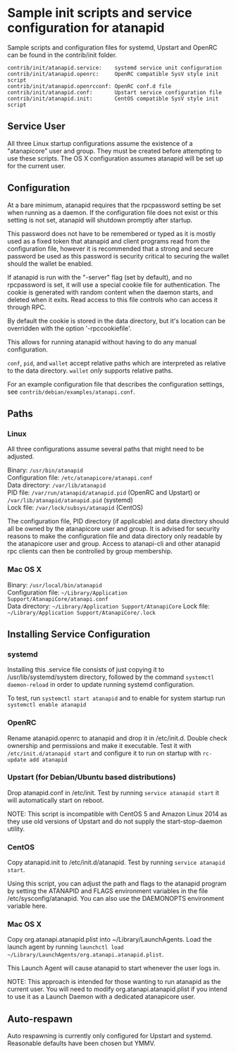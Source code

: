 Sample init scripts and service configuration for atanapid
==========================================================

Sample scripts and configuration files for systemd, Upstart and OpenRC
can be found in the contrib/init folder.

    contrib/init/atanapid.service:    systemd service unit configuration
    contrib/init/atanapid.openrc:     OpenRC compatible SysV style init script
    contrib/init/atanapid.openrcconf: OpenRC conf.d file
    contrib/init/atanapid.conf:       Upstart service configuration file
    contrib/init/atanapid.init:       CentOS compatible SysV style init script

Service User
---------------------------------

All three Linux startup configurations assume the existence of a "atanapicore" user
and group.  They must be created before attempting to use these scripts.
The OS X configuration assumes atanapid will be set up for the current user.

Configuration
---------------------------------

At a bare minimum, atanapid requires that the rpcpassword setting be set
when running as a daemon.  If the configuration file does not exist or this
setting is not set, atanapid will shutdown promptly after startup.

This password does not have to be remembered or typed as it is mostly used
as a fixed token that atanapid and client programs read from the configuration
file, however it is recommended that a strong and secure password be used
as this password is security critical to securing the wallet should the
wallet be enabled.

If atanapid is run with the "-server" flag (set by default), and no rpcpassword is set,
it will use a special cookie file for authentication. The cookie is generated with random
content when the daemon starts, and deleted when it exits. Read access to this file
controls who can access it through RPC.

By default the cookie is stored in the data directory, but it's location can be overridden
with the option '-rpccookiefile'.

This allows for running atanapid without having to do any manual configuration.

`conf`, `pid`, and `wallet` accept relative paths which are interpreted as
relative to the data directory. `wallet` *only* supports relative paths.

For an example configuration file that describes the configuration settings,
see `contrib/debian/examples/atanapi.conf`.

Paths
---------------------------------

### Linux

All three configurations assume several paths that might need to be adjusted.

Binary:              `/usr/bin/atanapid`  
Configuration file:  `/etc/atanapicore/atanapi.conf`  
Data directory:      `/var/lib/atanapid`  
PID file:            `/var/run/atanapid/atanapid.pid` (OpenRC and Upstart) or `/var/lib/atanapid/atanapid.pid` (systemd)  
Lock file:           `/var/lock/subsys/atanapid` (CentOS)  

The configuration file, PID directory (if applicable) and data directory
should all be owned by the atanapicore user and group.  It is advised for security
reasons to make the configuration file and data directory only readable by the
atanapicore user and group.  Access to atanapi-cli and other atanapid rpc clients
can then be controlled by group membership.

### Mac OS X

Binary:              `/usr/local/bin/atanapid`  
Configuration file:  `~/Library/Application Support/AtanapiCore/atanapi.conf`  
Data directory:      `~/Library/Application Support/AtanapiCore`
Lock file:           `~/Library/Application Support/AtanapiCore/.lock`

Installing Service Configuration
-----------------------------------

### systemd

Installing this .service file consists of just copying it to
/usr/lib/systemd/system directory, followed by the command
`systemctl daemon-reload` in order to update running systemd configuration.

To test, run `systemctl start atanapid` and to enable for system startup run
`systemctl enable atanapid`

### OpenRC

Rename atanapid.openrc to atanapid and drop it in /etc/init.d.  Double
check ownership and permissions and make it executable.  Test it with
`/etc/init.d/atanapid start` and configure it to run on startup with
`rc-update add atanapid`

### Upstart (for Debian/Ubuntu based distributions)

Drop atanapid.conf in /etc/init.  Test by running `service atanapid start`
it will automatically start on reboot.

NOTE: This script is incompatible with CentOS 5 and Amazon Linux 2014 as they
use old versions of Upstart and do not supply the start-stop-daemon utility.

### CentOS

Copy atanapid.init to /etc/init.d/atanapid. Test by running `service atanapid start`.

Using this script, you can adjust the path and flags to the atanapid program by
setting the ATANAPID and FLAGS environment variables in the file
/etc/sysconfig/atanapid. You can also use the DAEMONOPTS environment variable here.

### Mac OS X

Copy org.atanapi.atanapid.plist into ~/Library/LaunchAgents. Load the launch agent by
running `launchctl load ~/Library/LaunchAgents/org.atanapi.atanapid.plist`.

This Launch Agent will cause atanapid to start whenever the user logs in.

NOTE: This approach is intended for those wanting to run atanapid as the current user.
You will need to modify org.atanapi.atanapid.plist if you intend to use it as a
Launch Daemon with a dedicated atanapicore user.

Auto-respawn
-----------------------------------

Auto respawning is currently only configured for Upstart and systemd.
Reasonable defaults have been chosen but YMMV.
